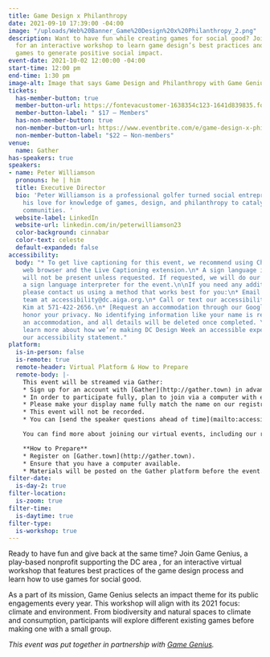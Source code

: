 ```yaml
---
title: Game Design x Philanthropy
date: 2021-09-10 17:39:00 -04:00
image: "/uploads/Web%20Banner_Game%20Design%20x%20Philanthropy_2.png"
description: Want to have fun while creating games for social good? Join Game Genius
  for an interactive workshop to learn game design’s best practices and how to use
  games to generate positive social impact.
event-date: 2021-10-02 12:00:00 -04:00
start-time: 12:00 pm
end-time: 1:30 pm
image-alt: Image that says Game Design and Philanthropy with Game Genius.
tickets:
  has-member-button: true
  member-button-url: https://fontevacustomer-1638354c123-1641d839835.force.com/services/oauth2/authorize?client_id=3MVG9nthuDc9owbcOq7_07W.HriOQQPWTbMkrpOla.ajDQlTHf4_uby_mhwylcX.mJBU2O2SppTiZMS0J_HJd&response_type=code&redirect_uri=https://ikit.aiga.org/ikit_national_util/ikit-national-util-sso-redirect/&state=https%3A%2F%2Fdc.aiga.org%2F%3Fpost_type%3Dikit_event%26p%3D447801%26redirect_source%3Deventbrite_register
  member-button-label: " $17 — Members"
  has-non-member-button: true
  non-member-button-url: https://www.eventbrite.com/e/game-design-x-philanthropy-tickets-170371616090
  non-member-button-label: "$22 — Non-members"
venue:
  name: Gather
has-speakers: true
speakers:
- name: Peter Williamson
  pronouns: he | him
  title: Executive Director
  bio: 'Peter Williamson is a professional golfer turned social entrepreneur who uses
    his love for knowledge of games, design, and philanthropy to catalyze change in
    communities. '
  website-label: LinkedIn
  website-url: linkedin.com/in/peterwilliamson23
  color-background: cinnabar
  color-text: celeste
  default-expanded: false
accessibility:
  body: "* To get live captioning for this event, we recommend using Chrome as the
    web browser and the Live Captioning extension.\n* A sign language interpreter
    will not be present unless requested. If requested, we will do our best to employ
    a sign language interpreter for the event.\n\nIf you need any additional accommodations,
    please contact us using a method that works best for you:\n* Email our accessibility
    team at accessibility@dc.aiga.org.\n* Call or text our accessibility lead Josh
    Kim at 571-422-2656.\n* [Request an accommodation through our Google Form.](https://forms.gle/VTys8LzewYs2isUm7)\n\nWe
    honor your privacy. No identifying information like your name is required to request
    an accommodation, and all details will be deleted once completed. \n\nYou can
    learn more about how we’re making DC Design Week an accessible experience by visiting
    our accessibility statement."
platform:
  is-in-person: false
  is-remote: true
  remote-header: Virtual Platform & How to Prepare
  remote-body: |-
    This event will be streamed via Gather:
    * Sign up for an account with [Gather](http://gather.town) in advance of the event.
    * In order to participate fully, plan to join via a computer with enough bandwidth to support viewing video.
    * Please make your display name fully match the name on our registration list in order to ensure only those who have registered for the event are able to attend — and to create space for intimate conversations.
    * This event will not be recorded.
    * You can [send the speaker questions ahead of time](mailto:accessibility@dc.aiga.org) which may be answered during the event or ask questions live during the event through the chat or by speaking off mute during the Q&A portion of the event.

    You can find more about joining our virtual events, including our refund policy, in our [FAQs](https://dcdesignweek.org/faqs/) and help with [troubleshooting Gather on their support page](https://support.gather.town/help).

    **How to Prepare**
    * Register on [Gather.town](http://gather.town).
    * Ensure that you have a computer available.
    * Materials will be posted on the Gather platform before the event.
filter-date:
  is-day-2: true
filter-location:
  is-zoom: true
filter-time:
  is-daytime: true
filter-type:
  is-workshop: true
---
```


Ready to have fun and give back at the same time? Join Game Genius, a play-based nonprofit supporting the DC area , for an interactive virtual workshop that features best practices of  the game design process and learn  how to use games for social good.

As a part of its mission, Game Genius selects an impact theme for its public engagements every year. This workshop will align with its  2021 focus: climate and environment. From biodiversity and natural spaces to climate and consumption, participants will explore different existing games before making one with a small group.


*This event was put together in partnership with [Game Genius](https://www.gamegenius.org/).*
